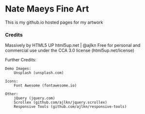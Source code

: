 # Nate Maeys Fine Art
This is my github.io hosted pages for my artwork

### Credits

Massively by HTML5 UP
html5up.net | @ajlkn
Free for personal and commercial use under the CCA 3.0 license (html5up.net/license)

Further Credits:

	Demo Images:
		Unsplash (unsplash.com)

	Icons:
		Font Awesome (fontawesome.io)

	Other:
		jQuery (jquery.com)
		Scrollex (github.com/ajlkn/jquery.scrollex)
		Responsive Tools (github.com/ajlkn/responsive-tools)
